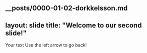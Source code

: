 __posts/0000-01-02-dorkkelsson.md
---
layout: slide
title: "Welcome to our second slide!"
---
Your text
Use the left arrow to go back!
